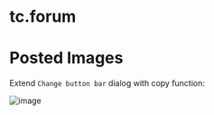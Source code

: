 # tc.forum

# Posted Images

Extend `Change button bar` dialog with copy function:

![image](https://github.com/jbridgy/tc.forum/assets/98041047/2b6194ae-fb2b-4ab4-ae63-660524b6cb91)
